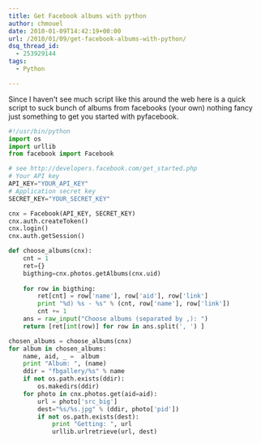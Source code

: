 ```yaml
---
title: Get Facebook albums with python
author: chmouel
date: 2010-01-09T14:42:19+00:00
url: /2010/01/09/get-facebook-albums-with-python/
dsq_thread_id:
  - 253929144
tags:
  - Python

---
```

Since I haven't see much script like this around the web here is a quick script to suck bunch of albums from facebooks (your own) nothing fancy just something to get you started with pyfacebook.


```python
#!/usr/bin/python
import os
import urllib
from facebook import Facebook

# see http://developers.facebook.com/get_started.php
# Your API key
API_KEY="YOUR_API_KEY"
# Application secret key
SECRET_KEY="YOUR_SECRET_KEY"

cnx = Facebook(API_KEY, SECRET_KEY)
cnx.auth.createToken()
cnx.login()
cnx.auth.getSession()

def choose_albums(cnx):
    cnt = 1
    ret={}
    bigthing=cnx.photos.getAlbums(cnx.uid)
    
    for row in bigthing:
        ret[cnt] = row['name'], row['aid'], row['link']
        print "%d) %s - %s" % (cnt, row['name'], row['link'])
        cnt += 1
    ans = raw_input("Choose albums (separated by ,): ")
    return [ret[int(row)] for row in ans.split(', ') ]

chosen_albums = choose_albums(cnx)
for album in chosen_albums:
    name, aid, _ =  album
    print "Album: ", (name)
    ddir = "fbgallery/%s" % name
    if not os.path.exists(ddir):
        os.makedirs(ddir)
    for photo in cnx.photos.get(aid=aid):
        url = photo['src_big']
        dest="%s/%s.jpg" % (ddir, photo['pid'])
        if not os.path.exists(dest):
            print "Getting: ", url
            urllib.urlretrieve(url, dest)

```
